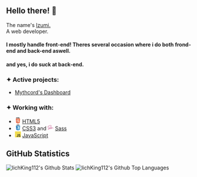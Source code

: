 ## Hello there! 👋
The name's [Izumi.](https://www.instagram.com/yhezkiel.dio/) <br>
A web developer. <br>

#### I mostly handle front-end! Theres several occasion where i do both frond-end and back-end aswell. <br>
#### and yes, i do suck at back-end. 

### ✦ Active projects: 
 * [Mythcord's Dashboard](https://www.youtube.com/watch?v=OVPPOwMpSpQ)
 
 ### ✦ Working with:
 * <img src="https://raw.githubusercontent.com/github/explore/80688e429a7d4ef2fca1e82350fe8e3517d3494d/topics/html/html.png" alt="HTML" width="16" height="16"> [HTML5](https://html.com)
 * <img src="https://raw.githubusercontent.com/github/explore/80688e429a7d4ef2fca1e82350fe8e3517d3494d/topics/css/css.png" alt="CSS3" width="16" height="16"> [CSS3](https://css-tricks.com) and <img src="https://raw.githubusercontent.com/github/explore/80688e429a7d4ef2fca1e82350fe8e3517d3494d/topics/sass/sass.png" alt="SASS" width="16" height="16"> [Sass](https://sass-lang.com)
 * <img src="https://raw.githubusercontent.com/github/explore/80688e429a7d4ef2fca1e82350fe8e3517d3494d/topics/javascript/javascript.png" alt="Javascript" width="16" height="16"> [JavaScript](https://www.javascript.com)


## GitHub Statistics
<img alt="lichKing112's Github Stats" src="https://github-readme-stats.vercel.app/api?username=lichking112&theme=gotham&show_icons=true" />
<img alt="lichKing112's Github Top Languages" src="https://github-readme-stats.vercel.app/api/top-langs/?username=lichking112&theme=gotham&layout=compact" />
